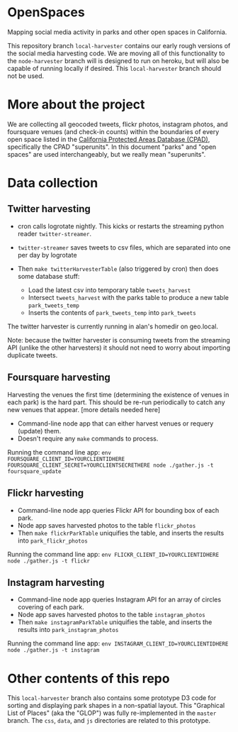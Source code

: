 OpenSpaces
==========

Mapping social media activity in parks and other open spaces in California.

This repository branch `local-harvester` contains our early rough versions of the social media harvesting code. We are moving all of this functionality to the `node-harvester` branch will is designed to run on heroku, but will also be capable of running locally if desired. This `local-harvester` branch should not be used.

More about the project
=====================

We are collecting all geocoded tweets, flickr photos, instagram photos, and foursquare venues (and check-in counts) within the boundaries of every open space listed in the [California Protected Areas Database (CPAD)](http://calands.org), specifically the CPAD "superunits". In this document "parks" and "open spaces" are used interchangeably, but we really mean "superunits".


Data collection
===============
Twitter harvesting
------------------


*	cron calls logrotate nightly. This kicks or restarts the streaming python reader `twitter-streamer`.

*	`twitter-streamer` saves tweets to csv files, which are separated into one per day by logrotate

*	Then `make twitterHarvesterTable` (also triggered by cron) then does some database stuff:
	*	Load the latest csv into temporary table `tweets_harvest`
	*	Intersect `tweets_harvest` with the parks table to produce a new table `park_tweets_temp`
	*	Inserts the contents of `park_tweets_temp` into `park_tweets`	

The twitter harvester is currently running in alan's homedir on geo.local.

Note: because the twitter harvester is consuming tweets from the streaming API (unlike the other harvesters) it should not need to worry about importing duplicate tweets.
	
Foursquare harvesting
---------------------

Harvesting the venues the first time (determining the existence of venues in each park) is the hard part. This should be re-run periodically to catch any new venues that appear. [more details needed here]


*	Command-line node app that can either harvest venues or requery (update) them.
*	Doesn't require any `make` commands to process.

Running the command line app:
`env FOURSQUARE_CLIENT_ID=YOURCLIENTIDHERE FOURSQUARE_CLIENT_SECRET=YOURCLIENTSECRETHERE node ./gather.js -t foursquare_update`

Flickr harvesting
-----------------

*	Command-line node app queries Flickr API for bounding box of each park.
*	Node app saves harvested photos to the table `flickr_photos`
*	Then `make flickrParkTable` uniquifies the table, and inserts the results into `park_flickr_photos`


Running the command line app:
`env FLICKR_CLIENT_ID=YOURCLIENTIDHERE node ./gather.js -t flickr`

Instagram harvesting
--------------------

*	Command-line node app queries Instagram API for an array of circles covering of each park.
*	Node app saves harvested photos to the table `instagram_photos`
*	Then `make instagramParkTable` uniquifies the table, and inserts the results into `park_instagram_photos`

Running the command line app:
`env INSTAGRAM_CLIENT_ID=YOURCLIENTIDHERE node ./gather.js -t instagram`


Other contents of this repo
===========================

This `local-harvester` branch also contains some prototype D3 code for sorting and displaying park shapes in a non-spatial layout. This "Graphical List of Places" (aka the "GLOP") was fully re-implemented in the `master` branch. The `css`, `data`, and `js` directories are related to this prototype.
